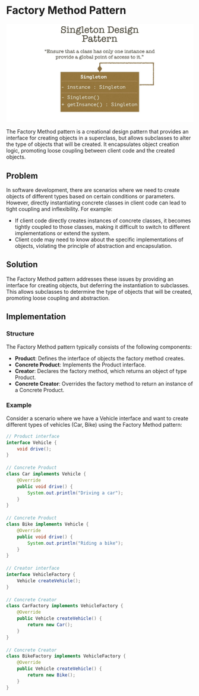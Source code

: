 # Factory Method Pattern

<p align="center">
  <img src="../photos/Singleton pattern java example.jpg" alt="Alt text" />
</p>

The Factory Method pattern is a creational design pattern that provides an interface for creating objects in a superclass, but allows subclasses to alter the type of objects that will be created. It encapsulates object creation logic, promoting loose coupling between client code and the created objects.

## Problem

In software development, there are scenarios where we need to create objects of different types based on certain conditions or parameters. However, directly instantiating concrete classes in client code can lead to tight coupling and inflexibility. For example:

- If client code directly creates instances of concrete classes, it becomes tightly coupled to those classes, making it difficult to switch to different implementations or extend the system.
- Client code may need to know about the specific implementations of objects, violating the principle of abstraction and encapsulation.

## Solution

The Factory Method pattern addresses these issues by providing an interface for creating objects, but deferring the instantiation to subclasses. This allows subclasses to determine the type of objects that will be created, promoting loose coupling and abstraction.

## Implementation

### Structure

The Factory Method pattern typically consists of the following components:

- **Product**: Defines the interface of objects the factory method creates.
- **Concrete Product**: Implements the Product interface.
- **Creator**: Declares the factory method, which returns an object of type Product.
- **Concrete Creator**: Overrides the factory method to return an instance of a Concrete Product.

### Example

Consider a scenario where we have a Vehicle interface and want to create different types of vehicles (Car, Bike) using the Factory Method pattern:

```java
// Product interface
interface Vehicle {
    void drive();
}

// Concrete Product
class Car implements Vehicle {
    @Override
    public void drive() {
        System.out.println("Driving a car");
    }
}

// Concrete Product
class Bike implements Vehicle {
    @Override
    public void drive() {
        System.out.println("Riding a bike");
    }
}

// Creator interface
interface VehicleFactory {
    Vehicle createVehicle();
}

// Concrete Creator
class CarFactory implements VehicleFactory {
    @Override
    public Vehicle createVehicle() {
        return new Car();
    }
}

// Concrete Creator
class BikeFactory implements VehicleFactory {
    @Override
    public Vehicle createVehicle() {
        return new Bike();
    }
}
```
